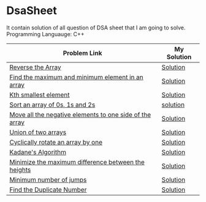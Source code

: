 # DsaSheet
It contain solution of all question of DSA sheet that I am going to solve.
Programming Languauge: C++




| Problem Link  | My Solution |
| ------------- | ------------- |
| [Reverse the Array](https://www.geeksforgeeks.org/write-a-program-to-reverse-an-array-or-string/)  | [Solution](https://github.com/sneha-baser/DsaSheet/blob/main/ReverseArray.cpp)  |
| [Find the maximum and minimum element in an array](https://www.geeksforgeeks.org/maximum-and-minimum-in-an-array/)| [Solution](https://github.com/sneha-baser/DsaSheet/blob/main/ReverseArray.cpp)  |
|[Kth smallest element](https://practice.geeksforgeeks.org/problems/kth-smallest-element5635/1)|[Solution](https://github.com/sneha-baser/DsaSheet/blob/main/KthSmallestElement.cpp)|
|[Sort an array of 0s, 1s and 2s](https://practice.geeksforgeeks.org/problems/sort-an-array-of-0s-1s-and-2s4231/1)|[solution](https://github.com/sneha-baser/DsaSheet/blob/main/Sort%20an%20array%20of%200s%2C%201s%20and%202s.cpp)|
|[Move all the negative elements to one side of the array](https://www.geeksforgeeks.org/move-negative-numbers-beginning-positive-end-constant-extra-space/)|[Solution](https://github.com/sneha-baser/DsaSheet/blob/main/Move%20all%20the%20negative%20elements%20to%20one%20side%20of%20the%20array.cpp)|
|[Union of two arrays](https://practice.geeksforgeeks.org/problems/union-of-two-arrays3538/1)|[Solution](https://github.com/sneha-baser/DsaSheet/blob/main/Union%20of%20two%20arrays.cpp)|
|[Cyclically rotate an array by one](https://practice.geeksforgeeks.org/problems/cyclically-rotate-an-array-by-one2614/1)|[Solution](https://github.com/sneha-baser/DsaSheet/blob/main/Cyclically%20rotate%20an%20array%20by%20one.cpp)|
|[Kadane's Algorithm ](https://practice.geeksforgeeks.org/problems/kadanes-algorithm-1587115620/1)|[Solution](https://github.com/sneha-baser/DsaSheet/blob/main/Kadane's%20Algorithm.cpp)|
|[Minimize the maximum difference between the heights](https://www.geeksforgeeks.org/minimize-the-maximum-difference-between-the-heights/)|[Solution](https://github.com/sneha-baser/DsaSheet/blob/main/Minimize%20the%20Heights%20II.cpp)|
|[Minimum number of jumps](https://practice.geeksforgeeks.org/problems/minimum-number-of-jumps-1587115620/1)|[Solution](https://github.com/sneha-baser/DsaSheet/blob/main/Minimum%20number%20of%20jumps.cpp)|
|[Find the Duplicate Number](https://leetcode.com/problems/find-the-duplicate-number/)|[Solution](https://github.com/sneha-baser/DsaSheet/blob/main/Find%20the%20Duplicate%20Number.cpp)|

